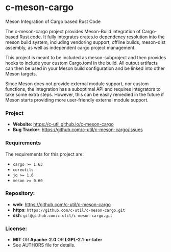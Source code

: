 c-meson-cargo
=============

Meson Integration of Cargo based Rust Code

The c-meson-cargo project provides Meson-Build integration of Cargo-based Rust
code. It fully integrates crates.io dependency resolution into the meson build
system, including vendoring support, offline builds, meson-dist assembly, as
well as independent cargo project management.

This project is meant to be included as meson-subproject and then provides
hooks to include your custom Cargo.toml in the build. All output artifacts can
then be used in your Meson build configuration and be linked into other Meson
targets.

Since Meson does not provide external module support, nor custom functions, the
integration has a suboptimal API and requires integrators to take some extra
steps. However, this can be easily remedied in the future if Meson starts
providing more user-friendly external module support.

### Project

 * **Website**: <https://c-util.github.io/c-meson-cargo>
 * **Bug Tracker**: <https://github.com/c-util/c-meson-cargo/issues>

### Requirements

The requirements for this project are:

 * `cargo >= 1.63`
 * `coreutils`
 * `jq >= 1.6`
 * `meson >= 0.60`

### Repository:

 - **web**:   <https://github.com/c-util/c-meson-cargo>
 - **https**: `https://github.com/c-util/c-meson-cargo.git`
 - **ssh**:   `git@github.com:c-util/c-meson-cargo.git`

### License:

 - **MIT** OR **Apache-2.0** OR **LGPL-2.1-or-later**
 - See AUTHORS file for details.
